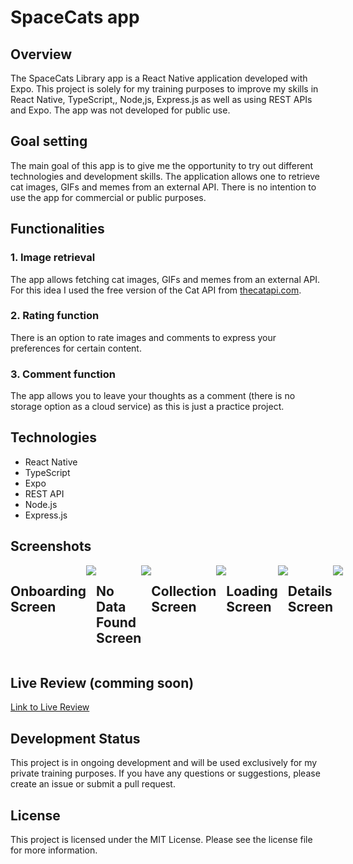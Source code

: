 # SpaceCats app

## Overview

The SpaceCats Library app is a React Native application developed with Expo. This project is solely for my training purposes to improve my skills in React Native, TypeScript,, Node,js, Express.js as well as using REST APIs and Expo. The app was not developed for public use.

## Goal setting

The main goal of this app is to give me the opportunity to try out different technologies and development skills. The application allows one to retrieve cat images, GIFs and memes from an external API. There is no intention to use the app for commercial or public purposes.

## Functionalities

### 1. Image retrieval
The app allows fetching cat images, GIFs and memes from an external API. For this idea I used the free version of the Cat API from [thecatapi.com](https://documenter.getpostman.com/view/4016432/RWToRJCq).

### 2. Rating function
There is an option to rate images and comments to express your preferences for certain content.

### 3. Comment function
The app allows you to leave your thoughts as a comment
(there is no storage option as a cloud service) as this is just a practice project.


## Technologies

- React Native
- TypeScript
- Expo
- REST API
- Node.js
- Express.js

## Screenshots

<div style="display: flex; justify-content: space-between;">
  <h2>Onboarding Screen</h2>
<image src= "https://github.com/John-CFO/SpaceCats/blob/master/onboarding.png?raw=true">

<h2>No Data Found Screen</h2>
<image src="https://github.com/John-CFO/SpaceCats/blob/master/nodata.png?raw=true">

  
<h2>Collection Screen</h2>
  <image src= "https://github.com/John-CFO/SpaceCats/blob/master/collection.png?raw=true">
    


  <h2>Loading Screen</h2>
  <image src="https://github.com/John-CFO/SpaceCats/blob/master/loading.png?raw=true">


  <h2>Details Screen</h2>
  <image src="https://github.com/John-CFO/SpaceCats/blob/master/assets/readme_images/DETAILSCREEN.png?raw=true">
</div>



## Live Review (comming soon)

[Link to Live Review](http/......................)

## Development Status

This project is in ongoing development and will be used exclusively for my private training purposes. If you have any questions or suggestions, please create an issue or submit a pull request.

## License

This project is licensed under the MIT License. Please see the license file for more information.

